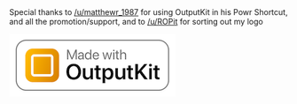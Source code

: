 ##
Special thanks to [/u/matthewr_1987](https://www.reddit.com/user/matthewr_1987) for using OutputKit in his Powr Shortcut, and all the promotion/support, and to [/u/ROPit](https://www.reddit.com/user/ROPit) for sorting out my logo

![](https://github.com/nturpin0/OutputKit/raw/master/Made%20with%20OutputKit%20Logo%20small.png)
